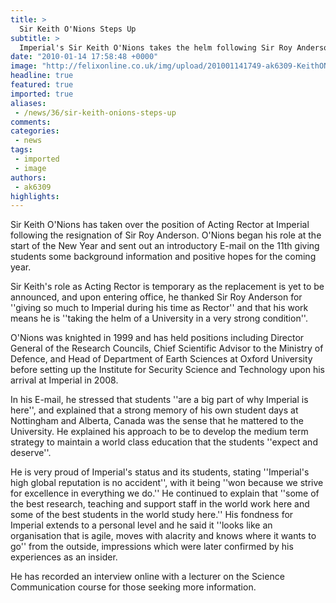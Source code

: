 ```yaml
---
title: >
  Sir Keith O'Nions Steps Up
subtitle: >
  Imperial's Sir Keith O'Nions takes the helm following Sir Roy Anderson's departure as Rector
date: "2010-01-14 17:58:48 +0000"
image: "http://felixonline.co.uk/img/upload/201001141749-ak6309-KeithONi.jpg"
headline: true
featured: true
imported: true
aliases:
 - /news/36/sir-keith-onions-steps-up
comments:
categories:
 - news
tags:
 - imported
 - image
authors:
 - ak6309
highlights:
---
```


Sir Keith O'Nions has taken over the position of Acting Rector at Imperial following the resignation of Sir Roy Anderson. O'Nions began his role at the start of the New Year and sent out an introductory E-mail on the 11th giving students some background information and positive hopes for the coming year.

Sir Keith's role as Acting Rector is temporary as the replacement is yet to be announced, and upon entering office, he thanked Sir Roy Anderson for ''giving so much to Imperial during his time as Rector'' and that his work means he is ''taking the helm of a University in a very strong condition''.

O'Nions was knighted in 1999 and has held positions including Director General of the Research Councils, Chief Scientific Advisor to the Ministry of Defence, and Head of Department of Earth Sciences at Oxford University before setting up the Institute for Security Science and Technology upon his arrival at Imperial in 2008.

In his E-mail, he stressed that students ''are a big part of why Imperial is here'', and explained that a strong memory of his own student days at Nottingham and Alberta, Canada was the sense that he mattered to the University. He explained his approach to be to develop the medium term strategy to maintain a world class education that the students ''expect and deserve''.

He is very proud of Imperial's status and its students, stating ''Imperial's high global reputation is no accident'', with it being ''won because we strive for excellence in everything we do.'' He continued to explain that ''some of the best research, teaching and support staff in the world work here and some of the best students in the world study here.'' His fondness for Imperial extends to a personal level and he said it ''looks like an organisation that is agile, moves with alacrity and knows where it wants to go'' from the outside, impressions which were later confirmed by his experiences as an insider.

He has recorded an interview online with a lecturer on the Science Communication course for those seeking more information.
